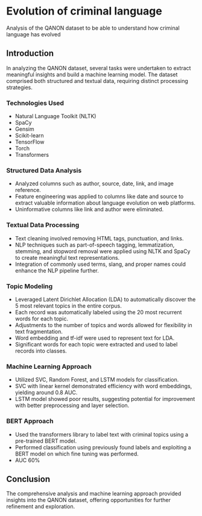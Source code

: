 # Evolution of criminal language
Analysis of the QANON dataset to be able to understand how criminal language has evolved

## Introduction
In analyzing the QANON dataset, several tasks were undertaken to extract meaningful insights and build a machine learning model. The dataset comprised both structured and textual data, requiring distinct processing strategies.

### Technologies Used
- Natural Language Toolkit (NLTK)
- SpaCy
- Gensim
- Scikit-learn
- TensorFlow
- Torch
- Transformers

### Structured Data Analysis
- Analyzed columns such as author, source, date, link, and image reference.
- Feature engineering was applied to columns like date and source to extract valuable information about language evolution on web platforms.
- Uninformative columns like link and author were eliminated.

### Textual Data Processing
- Text cleaning involved removing HTML tags, punctuation, and links.
- NLP techniques such as part-of-speech tagging, lemmatization, stemming, and stopword removal were applied using NLTK and SpaCy to create meaningful text representations.
- Integration of commonly used terms, slang, and proper names could enhance the NLP pipeline further.

### Topic Modeling
- Leveraged Latent Dirichlet Allocation (LDA) to automatically discover the 5 most relevant topics in the entire corpus.
- Each record was automatically labeled using the 20 most recurrent words for each topic.
- Adjustments to the number of topics and words allowed for flexibility in text fragmentation.
- Word embedding and tf-idf were used to represent text for LDA.
- Significant words for each topic were extracted and used to label records into classes.

### Machine Learning Approach
- Utilized SVC, Random Forest, and LSTM models for classification.
- SVC with linear kernel demonstrated efficiency with word embeddings, yielding around 0.8 AUC.
- LSTM model showed poor results, suggesting potential for improvement with better preprocessing and layer selection.

### BERT Approach
- Used the transformers library to label text with criminal topics using a pre-trained BERT model.
- Performed classification using previously found labels and exploiting a BERT model on which fine tuning was performed.
- AUC 60%

## Conclusion
The comprehensive analysis and machine learning approach provided insights into the QANON dataset, offering opportunities for further refinement and exploration.
